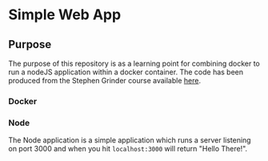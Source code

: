 # Simple Web App

## Purpose
The purpose of this repository is as a learning point for combining docker to run a nodeJS application within a docker container. The code has been produced from the Stephen Grinder course available [here](https://www.udemy.com/docker-and-kubernetes-the-complete-guide/).

### Docker

### Node
The Node application is a simple application which runs a server listening on port 3000 and when you hit `localhost:3000` will return "Hello There!".


